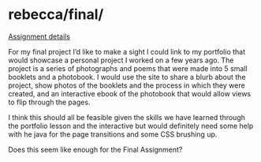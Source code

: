 # rebecca/final/

[Assignment details](/homework/final)

For my final project I’d like to make a sight I could link to my portfolio that would showcase a personal project I worked on a few years ago. The project is a series of photographs and poems that were made into 5 small booklets and a photobook. I would use the site to share a blurb about the project, show photos of the booklets and the process in which they were created, and an interactive ebook of the photobook that would allow views to flip through the pages. 

I think this should all be feasible given the skills we have learned through the portfolio lesson and the interactive but would definitely need some help with he java for the page transitions and some CSS brushing up. 

Does this seem like enough for the Final Assignment? 
